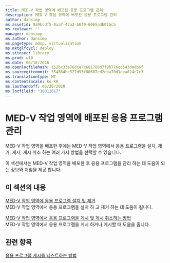 ```yaml
---
title: MED-V 작업 영역에 배포된 응용 프로그램 관리
description: MED-V 작업 영역에 배포된 응용 프로그램 관리
author: dansimp
ms.assetid: 9a9bcdf5-0aa7-42a3-b6f0-6065adb01bcb
ms.reviewer: ''
manager: dansimp
ms.author: dansimp
ms.pagetype: mdop, virtualization
ms.mktglfcycl: deploy
ms.sitesec: library
ms.prod: w10
ms.date: 06/16/2016
ms.openlocfilehash: 152bc33e76dca7c681788d7f9b776cd543dadb6f
ms.sourcegitcommit: 354664bc527d93f80687cd2eba70d1eea024c7c3
ms.translationtype: MT
ms.contentlocale: ko-KR
ms.lasthandoff: 06/26/2020
ms.locfileid: "10812617"
---
```

# MED-V 작업 영역에 배포된 응용 프로그램 관리


MED-V 작업 영역을 배포한 후에는 MED-V 작업 영역에서 응용 프로그램을 설치, 제거, 게시, 게시 취소 하는 여러 가지 방법을 선택할 수 있습니다.

이 섹션에서는 MED-V 작업 영역을 배포한 후 응용 프로그램을 관리 하는 데 도움이 되는 정보와 지침을 제공 합니다.

## 이 섹션의 내용


<a href="" id="installing-and-removing-an-application-on-the-med-v-workspace"></a>[MED-V 작업 영역에 응용 프로그램 설치 및 제거](installing-and-removing-an-application-on-the-med-v-workspace.md)  
MED-V 작업 영역에서 응용 프로그램을 설치 하 고 제거 하는 데 도움이 됩니다.

<a href="" id="how-to-publish-and-unpublish-an-application-on-the-med-v-workspace"></a>[MED-V 작업 영역에서 응용 프로그램을 게시 및 게시 취소하는 방법](how-to-publish-and-unpublish-an-application-on-the-med-v-workspace.md)  
MED-V 작업 영역에서 응용 프로그램을 게시 하거나 게시할 때 도움을 줍니다.

## 관련 항목


[응용 프로그램 게시를 테스트하는 방법](how-to-test-application-publishing.md)

 

 





